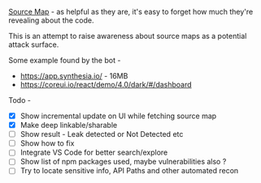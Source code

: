 [Source Map](https://www.html5rocks.com/en/tutorials/developertools/sourcemaps/) - as helpful as they are, it's easy to forget how much they're revealing about the code.

This is an attempt to raise awareness about source maps as a potential attack surface.

Some example found by the bot - 
- https://app.synthesia.io/ - 16MB
- https://coreui.io/react/demo/4.0/dark/#/dashboard

Todo - 
- [x] Show incremental update on UI while fetching source map
- [x] Make deep linkable/sharable
- [ ] Show result - Leak detected or Not Detected etc
- [ ] Show how to fix
- [ ] Integrate VS Code for better search/explore
- [ ] Show list of npm packages used, maybe vulnerabilities also ?
- [ ] Try to locate sensitive info, API Paths and other automated recon
